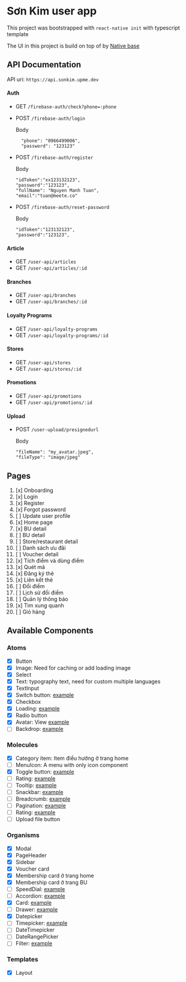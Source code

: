 # Sơn Kim user app

This project was bootstrapped with `react-native init` with typescript template

The UI in this project is build on top of by [Native base](https://docs.nativebase.io/)

## API Documentation

API uri: `https://api.sonkim.upme.dev`

#### Auth

- GET `/firebase-auth/check?phone=:phone`
- POST `/firebase-auth/login`
  
  Body
  
  ```
    "phone": "0966499006",
    "password": "123123"
    ```
  
- POST `/firebase-auth/register`

    Body
    ```
    "idToken":"xx123132123",
    "password":"123123",
    "fullName": "Nguyen Manh Tuan",
    "email":"tuan@meete.co"
    ```

- POST `/firebase-auth/reset-password`

    Body
    ```
    "idToken":"123132123",
    "password":"123123",
    ```

#### Article

- GET `/user-api/articles`
- GET `/user-api/articles/:id`

#### Branches

- GET `/user-api/branches`
- GET `/user-api/branches/:id`

#### Loyalty Programs

- GET `/user-api/loyalty-programs`
- GET `/user-api/loyalty-programs/:id`

#### Stores

- GET `/user-api/stores`
- GET `/user-api/stores/:id`

#### Promotions

- GET `/user-api/promotions`
- GET `/user-api/promotions/:id`

#### Upload
- POST `/user-upload/presignedurl`

    Body
    ```
    "fileName": "my_avatar.jpeg",
    "fileType": "image/jpeg"
    ```

## Pages

1. [x] Onboarding
2. [x] Login
3. [x] Register
4. [x] Forgot password
5. [ ] Update user profile
6. [x] Home page
7. [x] BU detail
8. [ ] BU detail
9. [ ] Store/restaurant detail
10. [ ] Danh sách ưu đãi
11. [ ] Voucher detail
12. [x] Tích điểm và dùng điểm
13. [x] Quét mã
14. [x] Đăng ký thẻ
15. [x] Liên kết thẻ
16. [ ] Đổi điểm
17. [ ] Lịch sử đổi điểm
18. [ ] Quản lý thông báo
19. [x] Tìm xung quanh
20. [ ] Giỏ hàng

## Available Components

### Atoms

- [x] Button
- [x] Image: Need for caching or add loading image
- [x] Select
- [x] Text: typography text, need for custom multiple languages
- [x] TextInput
- [x] Switch button: [example](https://mui.com/components/switches/)
- [x] Checkbox
- [x] Loading: [example](https://mui.com/components/progress/)
- [x] Radio button
- [x] Avatar: View [example](https://mui.com/components/avatars/)
- [ ] Backdrop: [example](https://mui.com/components/backdrop/)

### Molecules

- [x] Category item: Item điều hướng ở trang home
- [ ] MenuIcon: A menu with only icon component
- [x] Toggle button: [example](https://mui.com/components/toggle-button/)
- [ ] Rating: [example](https://mui.com/components/rating/)
- [ ] Tooltip: [example](https://mui.com/components/tooltips/)
- [ ] Snackbar: [example](https://mui.com/components/snackbars/)
- [ ] Breadcrumb: [example](https://mui.com/components/breadcrumbs/)
- [ ] Pagination: [example](https://mui.com/components/pagination/)
- [ ] Rating: [example](https://mui.com/components/rating/)
- [ ] Upload file button

### Organisms

- [x] Modal
- [x] PageHeader
- [x] Sidebar
- [x] Voucher card
- [x] Membership card ở trang home
- [x] Membership card ở trang BU
- [ ] SpeedDial: [example](https://mui.com/components/speed-dial/)
- [ ] Accordion: [example](https://mui.com/components/accordion/)
- [x] Card: [example](https://mui.com/components/cards/)
- [ ] Drawer: [example](https://mui.com/components/drawers/)
- [x] Datepicker
- [ ] Timepicker: [example](https://mui.com/components/time-picker/)
- [ ] DateTimepicker
- [ ] DateRangePicker
- [ ] Filter: [example](https://mui.com/components/data-grid/filtering/)

### Templates

- [x] Layout
